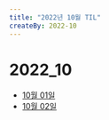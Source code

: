 ```yaml
---
title: "2022년 10월 TIL"
createBy: 2022-10
---
```


# 2022_10
 - [10월 01일](/sdhs/2210/221001.md)
 - [10월 02일](/sdhs/2210/221002.md)